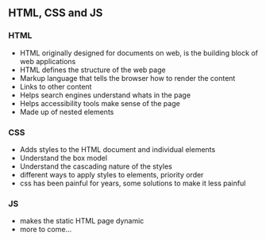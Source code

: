 ## HTML, CSS and JS

### HTML
- HTML originally designed for documents on web, is the building block of web applications
- HTML defines the structure of the web page
- Markup language that tells the browser how to render the content
- Links to other content
- Helps search engines understand whats in the page
- Helps accessibility tools make sense of the page
- Made up of nested elements

### CSS
- Adds styles to the HTML document and individual elements
- Understand the box model
- Understand the cascading nature of the styles
- different ways to apply styles to elements, priority order
- css has been painful for years, some solutions to make it less painful

### JS
- makes the static HTML page dynamic
- more to come...
